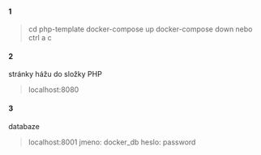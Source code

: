 #### 1

> cd php-template
> docker-compose up
> docker-compose down nebo ctrl a c

#### 2

stránky hážu do složky PHP
> localhost:8080

#### 3

databaze
> localhost:8001
jmeno: docker_db
heslo: password